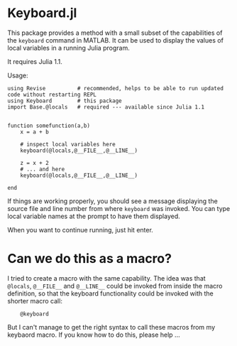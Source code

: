 # Keyboard.jl

This package provides a method with a small subset of the capabilities of the 
`keyboard` command in MATLAB. It can be used to display the values of local 
variables in a running Julia program.

It requires Julia 1.1.

Usage:
```
using Revise          # recommended, helps to be able to run updated code without restarting REPL
using Keyboard        # this package
import Base.@locals   # required --- available since Julia 1.1


function somefunction(a,b)
    x = a + b
  
    # inspect local variables here
    keyboard(@locals,@__FILE__,@__LINE__)

    z = x + 2
    # ... and here
    keyboard(@locals,@__FILE__,@__LINE__)

end
```


If things are working properly, you should see a message displaying the source file
and line number from where `keyboard` was invoked. You can type local variable names
at the prompt to have them displayed. 

When you want to continue running, just hit enter.

# Can we do this as a macro?

I tried to create a macro with the same capability. The idea was that `@locals`,
`@__FILE__` and `@__LINE__` could be invoked from inside the macro definition, so that
the keyboard functionality could be invoked with the shorter macro call:
```
    @keyboard
```
But I can't manage to get the right syntax to call these macros from my keybaord macro. 
If you know how to do this, please help ...

